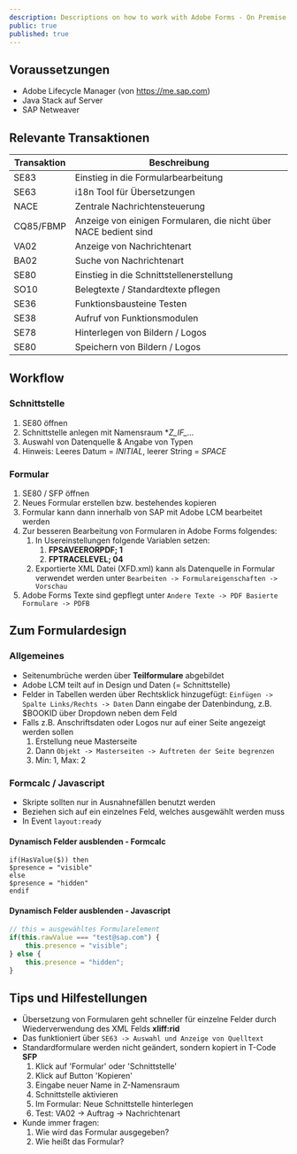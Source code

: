 ```yaml
---
description: Descriptions on how to work with Adobe Forms - On Premise Systems
public: true
published: true
---
```

## Voraussetzungen
- Adobe Lifecycle Manager (von https://me.sap.com)
- Java Stack auf Server
- SAP Netweaver

## Relevante Transaktionen

| Transaktion | Beschreibung                                                     |
| ----------- | ---------------------------------------------------------------- |
| SE83        | Einstieg in die Formularbearbeitung                              |
| SE63        | i18n Tool für Übersetzungen                                      |
| NACE        | Zentrale Nachrichtensteuerung                                    |
| CQ85/FBMP   | Anzeige von einigen Formularen, die nicht über NACE bedient sind |
| VA02        | Anzeige von Nachrichtenart                                       |
| BA02        | Suche von Nachrichtenart                                         |
| SE80        | Einstieg in die Schnittstellenerstellung                         |
| SO10        | Belegtexte / Standardtexte pflegen                               |
| SE36        | Funktionsbausteine Testen                                        |
| SE38        | Aufruf von Funktionsmodulen                                      |
| SE78        | Hinterlegen von Bildern / Logos                                  |
| SE80        | Speichern von Bildern / Logos                                    |
## Workflow
### Schnittstelle
1. SE80 öffnen
2. Schnittstelle anlegen mit Namensraum **Z_IF_...*
3. Auswahl von Datenquelle & Angabe von Typen
4. Hinweis: Leeres Datum = *INITIAL*, leerer String = *SPACE*

### Formular
1. SE80 / SFP öffnen
2. Neues Formular erstellen bzw. bestehendes kopieren
3. Formular kann dann innerhalb von SAP mit Adobe LCM bearbeitet werden
4. Zur besseren Bearbeitung von Formularen in Adobe Forms folgendes: 
	1. In Usereinstellungen folgende Variablen setzen:
		1. **FPSAVEERORPDF; 1**
		2. **FPTRACELEVEL; 04**
	2. Exportierte XML Datei (XFD.xml) kann als Datenquelle in Formular verwendet werden unter `Bearbeiten -> Formulareigenschaften -> Vorschau`
5. Adobe Forms Texte sind gepflegt unter 
   `Andere Texte -> PDF Basierte Formulare -> PDFB`
## Zum Formulardesign
### Allgemeines
- Seitenumbrüche werden über **Teilformulare** abgebildet
- Adobe LCM teilt auf in Design und Daten (= Schnittstelle)
- Felder in Tabellen werden über Rechtsklick hinzugefügt:
  `Einfügen -> Spalte Links/Rechts -> Daten`
  Dann eingabe der Datenbindung, z.B. $BOOKID über Dropdown neben dem Feld
- Falls z.B. Anschriftsdaten oder Logos nur auf einer Seite angezeigt werden sollen
	1. Erstellung neue Masterseite
	2. Dann `Objekt -> Masterseiten -> Auftreten der Seite begrenzen`
	3. Min: 1, Max: 2
### Formcalc / Javascript
- Skripte sollten nur in Ausnahnefällen benutzt werden
- Beziehen sich auf ein einzelnes Feld, welches ausgewählt werden muss
- In Event `layout:ready`
#### Dynamisch Felder ausblenden - Formcalc
```shell
if(HasValue($)) then
$presence = "visible"
else 
$presence = "hidden"
endif
```
#### Dynamisch Felder ausblenden - Javascript
```js
// this = ausgewähltes Formularelement
if(this.rawValue === "test@sap.com") {
	this.presence = "visible";
} else {
	this.presence = "hidden";
}
```

## Tips und Hilfestellungen
- Übersetzung von Formularen geht schneller für einzelne Felder durch Wiederverwendung des XML Felds **xliff:rid**
- Das funktioniert über `SE63 -> Auswahl und Anzeige von Quelltext`
- Standardformulare werden nicht geändert, sondern kopiert in T-Code **SFP**
	1. Klick auf 'Formular' oder 'Schnittstelle'
	2. Klick auf Button 'Kopieren'
	3. Eingabe neuer Name in Z-Namensraum
	4. Schnittstelle aktivieren
	5. Im Formular: Neue Schnittstelle hinterlegen
	6. Test: VA02 -> Auftrag -> Nachrichtenart
- Kunde immer fragen: 
	1. Wie wird das Formular ausgegeben?
	2. Wie heißt das Formular?